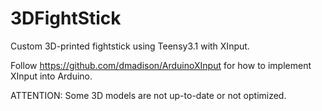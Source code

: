 # 3DFightStick
Custom 3D-printed fightstick using Teensy3.1 with XInput.

Follow https://github.com/dmadison/ArduinoXInput for how to implement XInput into Arduino.

ATTENTION: Some 3D models are not up-to-date or not optimized.
